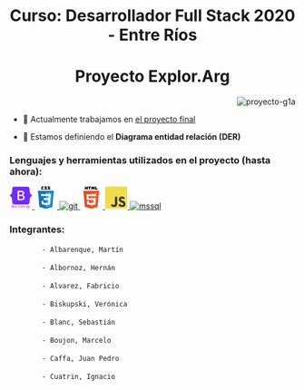 <h1 align="center">Curso: Desarrollador Full Stack 2020 - Entre Ríos</h1>
<h1 align="center">Proyecto Explor.Arg</h1>
<p align="right"> <img src="https://komarev.com/ghpvc/?username=proyecto-g1a&label=Profile%20views&color=0e75b6&style=flat" alt="proyecto-g1a" /> </p>

- 🔭 Actualmente trabajamos en [el proyecto final](https://github.com/classroomEntreRios/proyecto-g1a-proyecto-g1a/projects/1)

- 🌱 Estamos definiendo el **Diagrama entidad relación (DER)**

<h3 align="left">Lenguajes y herramientas utilizados en el proyecto (hasta ahora):</h3>
<p align="left"> <a href="https://getbootstrap.com" target="_blank"> <img src="https://raw.githubusercontent.com/devicons/devicon/master/icons/bootstrap/bootstrap-plain-wordmark.svg" alt="bootstrap" width="40" height="40"/> </a> <a href="https://www.w3schools.com/css/" target="_blank"> <img src="https://raw.githubusercontent.com/devicons/devicon/master/icons/css3/css3-original-wordmark.svg" alt="css3" width="40" height="40"/> </a> <a href="https://git-scm.com/" target="_blank"> <img src="https://www.vectorlogo.zone/logos/git-scm/git-scm-icon.svg" alt="git" width="40" height="40"/> </a> <a href="https://www.w3.org/html/" target="_blank"> <img src="https://raw.githubusercontent.com/devicons/devicon/master/icons/html5/html5-original-wordmark.svg" alt="html5" width="40" height="40"/> </a> <a href="https://developer.mozilla.org/en-US/docs/Web/JavaScript" target="_blank"> <img src="https://raw.githubusercontent.com/devicons/devicon/master/icons/javascript/javascript-original.svg" alt="javascript" width="40" height="40"/> </a><a href="https://www.microsoft.com/en-us/sql-server" target="_blank"> <img src="https://cdn.worldvectorlogo.com/logos/microsoft-sql-server.svg" alt="mssql" width="40" height="40"/> </a> </p>
<h3 align="left">Integrantes:</h3>
            
            - Albarenque, Martín
            
            - Albornoz, Hernán
           
            - Alvarez, Fabricio
           
            - Biskupski, Verónica
           
            - Blanc, Sebastián
           
            - Boujon, Marcelo
           
            - Caffa, Juan Pedro
           
            - Cuatrin, Ignacio
